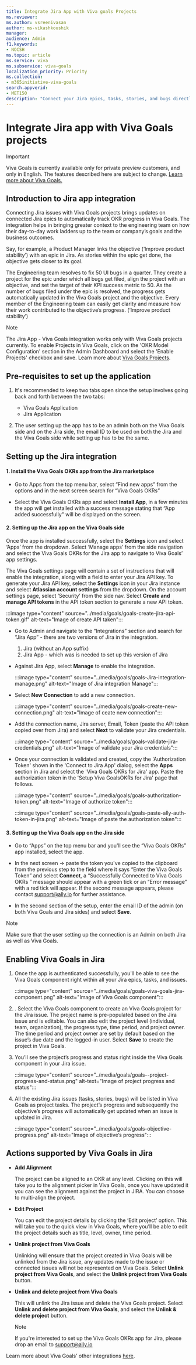```yaml
---
title: Integrate Jira App with Viva goals Projects
ms.reviewer: 
ms.author: vsreenivasan
author: ms-vikashkoushik
manager: 
audience: Admin
f1.keywords:
- NOCSH
ms.topic: article
ms.service: viva
ms.subservice: viva-goals
localization_priority: Priority
ms.collection:  
- m365initiative-viva-goals  
search.appverid:
- MET150
description: "Connect your Jira epics, tasks, stories, and bugs directly to Viva Goals OKRs, projects and track how execution impacts business outcomes."
---
```


# Integrate Jira app with Viva Goals projects

> [!IMPORTANT] 
>  Viva Goals is currently available only for private preview customers, and only in English. The features described here are subject to change. [Learn more about Viva Goals.](https://go.microsoft.com/fwlink/?linkid=2189933)

## Introduction to Jira app integration

Connecting Jira issues with Viva Goals projects brings updates on connected Jira epics to automatically track OKR progress in Viva Goals. The integration helps in bringing greater context to the engineering team on how their day-to-day work ladders up to the team or company’s goals and the business outcomes. 

Say, for example, a Product Manager links the objective (‘Improve product stability’) with an epic in Jira. As stories within the epic get done, the objective gets closer to its goal. 

The Engineering team resolves to fix 50 UI bugs in a quarter. They create a project for the epic under which all bugs get filed, align the project with an objective, and set the target of their KPI success metric to 50. As the number of bugs filed under the epic is resolved, the progress gets automatically updated in the Viva Goals project and the objective. Every member of the Engineering team can easily get clarity and measure how their work contributed to the objective’s progress. (‘Improve product stability’) 

> [!NOTE]
> The Jira App - Viva Goals integration works only with Viva Goals projects currently. To enable Projects in Viva Goals, click on the 'OKR Model Configuration' section in the Admin Dashboard and select the 'Enable Projects' checkbox and save. Learn more about [Viva Goals Projects](what-are-projects.md).

## Pre-requisites to set up the application

1. It's recommended to keep two tabs open since the setup involves going back and forth between the two tabs:

    - Viva Goals Application 
    - Jira Application 

2. The user setting up the app has to be an admin both on the Viva Goals side and on the Jira side, the email ID to be used on both the Jira and the Viva Goals side while setting up has to be the same.

## Setting up the Jira integration 

#### 1. Install the Viva Goals OKRs app from the Jira marketplace

- Go to Apps from the top menu bar, select “Find new apps” from the options and in the next screen search for “Viva Goals OKRs”

- Select the Viva Goals OKRs app and select  **Install App**, in a few minutes the app will get installed with a success message stating that “App added successfully" will be displayed on the screen.

#### 2. Setting up the Jira app on the Viva Goals side

Once the app is installed successfully, select the **Settings** icon and select ‘Apps’ from the dropdown. Select ‘Manage apps’ from the side navigation and select the Viva Goals OKRs for the Jira app to navigate to Viva Goals’ app settings. 

The Viva Goals settings page will contain a set of instructions that will enable the integration, along with a field to enter your Jira API key. To generate your Jira API key, select the **Settings** icon in your Jira instance and select **Atlassian account settings** from the dropdown. On the account settings page, select ‘Security’ from the side nav. Select **Create and manage API tokens** in the API token section to generate a new API token. 

:::image type="content" source="../media/goals/goals-create-jira-api-token.gif" alt-text="Image of create API taken"::: 

- Go to Admin and navigate to the “Integrations” section and search for “Jira App” - there are two versions of Jira in the integration. 

    1. Jira (without an App suffix) 
    1. Jira App - which was is needed to set up this version of Jira

- Against Jira App, select **Manage** to enable the integration. 

    :::image type="content" source="../media/goals/goals-Jira-integration-manage.png" alt-text="Image of Jira integration Manage":::

- Select **New Connection** to add a new connection. 

    :::image type="content" source="../media/goals/goals-create-new-connection.png" alt-text="Image of ceate new connection":::

- Add the connection name, Jira server, Email, Token (paste the API token copied over from Jira) and select **Next** to validate your Jira credentials.

    :::image type="content" source="../media/goals/goals-validate-jira-credentials.png" alt-text="Image of validate your Jira credentials":::

- Once your connection is validated and created, copy the 'Authorization Token' shown in the 'Connect to Jira App' dialog, select the **Apps** section in Jira and select the 'Viva Goals OKRs for Jira' app. Paste the authorization token in the 'Setup Viva GoalsOKRs for Jira' page that follows.  

    :::image type="content" source="../media/goals/goals-authorization-token.png" alt-text="Image of authorize token":::

    :::image type="content" source="../media/goals/goals-paste-ally-auth-token-in-jira.png" alt-text="Image of paste the authorization token":::

#### 3. Setting up the Viva Goals app on the Jira side

- Go to “Apps” on the top menu bar and you'll see the “Viva Goals OKRs” app installed, select the app.

- In the next screen → paste the token you've copied to the clipboard from the previous step to the field where it says “Enter the Viva Goals Token” and select **Connect**, a “Successfully Connected to Viva Goals OKRs ” message should appear with a green tick or an “Error message” with a red tick will appear. If the second message appears, please contact support@ally.io for further assistance.

- In the second section of the setup, enter the email ID of the admin (on both Viva Goals and Jira sides) and select **Save**.

> [!NOTE]
> Make sure that the user setting up the connection is an Admin on both Jira as well as Viva Goals.

## Enabling Viva Goals in Jira

1. Once the app is authenticated successfully, you'll be able to see the Viva Goals component right within all your Jira epics, tasks, and issues.

    :::image type="content" source="../media/goals/goals-viva-goals-jira-component.png" alt-text="Image of Viva Goals component":::

2. . Select the Viva Goals component to create an Viva Goals project for the Jira issue. The project name is pre-populated based on the Jira issue and is editable. You can also edit the project level (individual, team, organization), the progress type, time period, and project owner. The time period and project owner are set by default based on the issue’s due date and the logged-in user. Select **Save** to create the project in Viva Goals. 

3. You’ll see the project’s progress and status right inside the Viva Goals component in your Jira issue.  

    :::image type="content" source="../media/goals/goals--project-progress-and-status.png" alt-text="Image of project progress and status":::

4. All the existing Jira issues (tasks, stories, bugs) will be listed in Viva Goals as project tasks. The project’s progress and subsequently the objective’s progress will automatically get updated when an issue is updated in Jira. 

    :::image type="content" source="../media/goals/goals-objective-progress.png" alt-text="Image of objective’s progress":::

## Actions supported by Viva Goals in Jira 

- **Add Alignment** 

    The project can be aligned to an OKR at any level. Clicking on this will take you to the alignment picker in Viva Goals, once you have updated it you can see the alignment against the project in JIRA. You can choose to multi-align the project. 

- **Edit Project** 

    You can edit the project details by clicking the ‘Edit project’ option. This will take you to the quick view in Viva Goals, where you’ll be able to edit the project details such as title, level, owner, time period.  

- **Unlink project from Viva Goals**

    Unlinking will ensure that the project created in Viva Goals will be unlinked from the Jira issue, any updates made to the issue or connected issues will not be represented on  Viva Goals. Select **Unlink project from Viva Goals**, and select the **Unlink project from Viva Goals** button.  

- **Unlink and delete project from Viva Goals**

    This will unlink the Jira issue and delete the Viva Goals project. Select **Unlink and delete project from Viva Goals**, and select the **Unlink & delete project** button.

    > [!NOTE]
    > If you're interested to set up the Viva Goals OKRs app for Jira, please drop an email to support@ally.io
    
Learn more about Viva Goals’ other integrations [here](https://help.ally.io/en/collections/30526-integrations). 